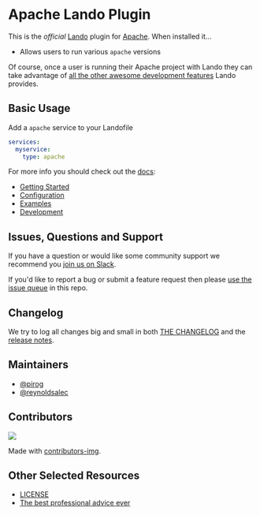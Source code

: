 # Apache Lando Plugin

This is the _official_ [Lando](https://lando.dev) plugin for [Apache](https://www.apache.org/). When installed it...

* Allows users to run various `apache` versions

Of course, once a user is running their Apache project with Lando they can take advantage of [all the other awesome development features](https://docs.lando.dev) Lando provides.

## Basic Usage

Add a `apache` service to your Landofile

```yaml
services:
  myservice:
    type: apache
```

For more info you should check out the [docs](https://docs.lando.dev/apache):

* [Getting Started](https://docs.lando.dev/apache/)
* [Configuration](https://docs.lando.dev/apache/config.html)
* [Examples](https://github.com/lando/apache/tree/main/examples)
* [Development](https://docs.lando.dev/apache/development.html)

## Issues, Questions and Support

If you have a question or would like some community support we recommend you [join us on Slack](https://launchpass.com/devwithlando).

If you'd like to report a bug or submit a feature request then please [use the issue queue](https://github.com/lando/apache/issues/new/choose) in this repo.

## Changelog

We try to log all changes big and small in both [THE CHANGELOG](https://github.com/lando/apache/blob/main/CHANGELOG.md) and the [release notes](https://github.com/lando/apache/releases).


## Maintainers

* [@pirog](https://github.com/pirog)
* [@reynoldsalec](https://github.com/reynoldsalec)

## Contributors

<a href="https://github.com/lando/apache/graphs/contributors">
  <img src="https://contrib.rocks/image?repo=lando/apache" />
</a>

Made with [contributors-img](https://contrib.rocks).

## Other Selected Resources

* [LICENSE](https://github.com/lando/apache/blob/main/LICENSE.md)
* [The best professional advice ever](https://www.youtube.com/watch?v=tkBVDh7my9Q)